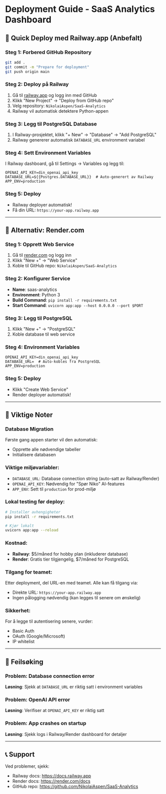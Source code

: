 # Deployment Guide - SaaS Analytics Dashboard

## 🚀 Quick Deploy med Railway.app (Anbefalt)

### Steg 1: Forbered GitHub Repository
```bash
git add .
git commit -m "Prepare for deployment"
git push origin main
```

### Steg 2: Deploy på Railway
1. Gå til [railway.app](https://railway.app) og logg inn med GitHub
2. Klikk "New Project" → "Deploy from GitHub repo"
3. Velg repository: `NikolaiAspen/SaaS-Analytics`
4. Railway vil automatisk detektere Python-appen

### Steg 3: Legg til PostgreSQL Database
1. I Railway-prosjektet, klikk "+ New" → "Database" → "Add PostgreSQL"
2. Railway genererer automatisk `DATABASE_URL` environment variabel

### Steg 4: Sett Environment Variables
I Railway dashboard, gå til Settings → Variables og legg til:

```
OPENAI_API_KEY=din_openai_api_key
DATABASE_URL=${{Postgres.DATABASE_URL}}  # Auto-generert av Railway
APP_ENV=production
```

### Steg 5: Deploy
- Railway deployer automatisk!
- Få din URL: `https://your-app.railway.app`

---

## 🎯 Alternativ: Render.com

### Steg 1: Opprett Web Service
1. Gå til [render.com](https://render.com) og logg inn
2. Klikk "New +" → "Web Service"
3. Koble til GitHub repo: `NikolaiAspen/SaaS-Analytics`

### Steg 2: Konfigurer Service
- **Name**: saas-analytics
- **Environment**: Python 3
- **Build Command**: `pip install -r requirements.txt`
- **Start Command**: `uvicorn app:app --host 0.0.0.0 --port $PORT`

### Steg 3: Legg til PostgreSQL
1. Klikk "New +" → "PostgreSQL"
2. Koble database til web service

### Steg 4: Environment Variables
```
OPENAI_API_KEY=din_openai_api_key
DATABASE_URL=  # Auto-kobles fra PostgreSQL
APP_ENV=production
```

### Steg 5: Deploy
- Klikk "Create Web Service"
- Render deployer automatisk!

---

## 📝 Viktige Noter

### Database Migration
Første gang appen starter vil den automatisk:
- Opprette alle nødvendige tabeller
- Initialisere databasen

### Viktige miljøvariabler:
- `DATABASE_URL`: Database connection string (auto-satt av Railway/Render)
- `OPENAI_API_KEY`: Nødvendig for "Spør Niko" AI-features
- `APP_ENV`: Sett til `production` for prod-miljø

### Lokal testing før deploy:
```bash
# Installer avhengigheter
pip install -r requirements.txt

# Kjør lokalt
uvicorn app:app --reload
```

### Kostnad:
- **Railway**: $5/måned for hobby plan (inkluderer database)
- **Render**: Gratis tier tilgjengelig, $7/måned for PostgreSQL

### Tilgang for teamet:
Etter deployment, del URL-en med teamet. Alle kan få tilgang via:
- Direkte URL: `https://your-app.railway.app`
- Ingen pålogging nødvendig (kan legges til senere om ønskelig)

### Sikkerhet:
For å legge til autentisering senere, vurder:
- Basic Auth
- OAuth (Google/Microsoft)
- IP whitelist

---

## 🔧 Feilsøking

### Problem: Database connection error
**Løsning**: Sjekk at `DATABASE_URL` er riktig satt i environment variables

### Problem: OpenAI API error
**Løsning**: Verifiser at `OPENAI_API_KEY` er riktig satt

### Problem: App crashes on startup
**Løsning**: Sjekk logs i Railway/Render dashboard for detaljer

---

## 📞 Support
Ved problemer, sjekk:
- Railway docs: https://docs.railway.app
- Render docs: https://render.com/docs
- GitHub repo: https://github.com/NikolaiAspen/SaaS-Analytics
